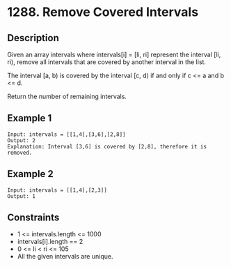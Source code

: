 # 1288. Remove Covered Intervals

## Description
Given an array intervals where intervals[i] = [li, ri] represent the interval [li, ri), remove all intervals that are covered by another interval in the list.

The interval [a, b) is covered by the interval [c, d) if and only if c <= a and b <= d.

Return the number of remaining intervals.

## Example 1
```
Input: intervals = [[1,4],[3,6],[2,8]]
Output: 2
Explanation: Interval [3,6] is covered by [2,8], therefore it is removed.
```

## Example 2
```
Input: intervals = [[1,4],[2,3]]
Output: 1
```

## Constraints
- 1 <= intervals.length <= 1000
- intervals[i].length == 2
- 0 <= li < ri <= 105
- All the given intervals are unique.